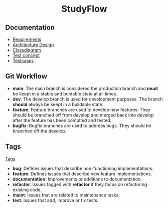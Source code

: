 <h1 align="center">
  <br>
  <br>
  StudyFlow
  <br>
</h1>


## Documentation

- [Requirements](https://http.cat/404)
- [Architecture Design](https://github.com/mvoemel/studyflow/blob/main/docs/architecture.md)
- [Classdiagram](https://github.com/mvoemel/studyflow/blob/main/docs/classdiagram.md)
- [Test concept](https://http.cat/404)
- [Testcases](https://http.cat/404)

## Git Workflow

- **main**: The main branch is considered the production branch and **must** be keept in a stable and buldable state at all times.
- **dev**: The develop branch is used for development purposes. The branch __should__ always be keept in a buildable state. 
- **feature**: Feature branches are used to develop new features. They should be branched off from develop and merged back into develop after the feature has been complted and tested.
- **bugfix**: Bugfix branches are used to address bugs. They should be branched off the develop.

## Tags

[Tags](https://github.com/mvoemel/studyflow/labels)

- **bug**: Defines issues that describe non-functioning implementations.
- **feature**: Defines issues that describe new feature implementations.
- **documentation**: Improvements or additions to documentation.
- **refactor**: Issues tagged with **refactor** if they focus on refactoring existing code. 
- **maint**: Issues that are related to maintenance tasks.
- **test**: Issues that add, improve or fix tests.
